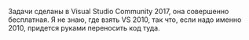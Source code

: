 Задачи сделаны в Visual Studio Community 2017, она совершенно бесплатная.
Я не знаю, где взять VS 2010, так что, если надо именно 2010, придется руками переносить код туда.
